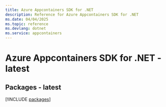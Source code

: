 ```yaml
---
title: Azure Appcontainers SDK for .NET
description: Reference for Azure Appcontainers SDK for .NET
ms.date: 04/04/2025
ms.topic: reference
ms.devlang: dotnet
ms.service: appcontainers
---
```

# Azure Appcontainers SDK for .NET - latest
## Packages - latest
[!INCLUDE [packages](appcontainers-index.md)]